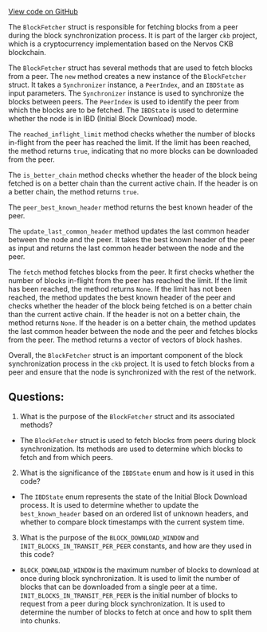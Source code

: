 [View code on GitHub](https://github.com/nervosnetwork/ckb/blob/develop/sync/src/synchronizer/block_fetcher.rs)

The `BlockFetcher` struct is responsible for fetching blocks from a peer during the block synchronization process. It is part of the larger `ckb` project, which is a cryptocurrency implementation based on the Nervos CKB blockchain.

The `BlockFetcher` struct has several methods that are used to fetch blocks from a peer. The `new` method creates a new instance of the `BlockFetcher` struct. It takes a `Synchronizer` instance, a `PeerIndex`, and an `IBDState` as input parameters. The `Synchronizer` instance is used to synchronize the blocks between peers. The `PeerIndex` is used to identify the peer from which the blocks are to be fetched. The `IBDState` is used to determine whether the node is in IBD (Initial Block Download) mode.

The `reached_inflight_limit` method checks whether the number of blocks in-flight from the peer has reached the limit. If the limit has been reached, the method returns `true`, indicating that no more blocks can be downloaded from the peer.

The `is_better_chain` method checks whether the header of the block being fetched is on a better chain than the current active chain. If the header is on a better chain, the method returns `true`.

The `peer_best_known_header` method returns the best known header of the peer.

The `update_last_common_header` method updates the last common header between the node and the peer. It takes the best known header of the peer as input and returns the last common header between the node and the peer.

The `fetch` method fetches blocks from the peer. It first checks whether the number of blocks in-flight from the peer has reached the limit. If the limit has been reached, the method returns `None`. If the limit has not been reached, the method updates the best known header of the peer and checks whether the header of the block being fetched is on a better chain than the current active chain. If the header is not on a better chain, the method returns `None`. If the header is on a better chain, the method updates the last common header between the node and the peer and fetches blocks from the peer. The method returns a vector of vectors of block hashes.

Overall, the `BlockFetcher` struct is an important component of the block synchronization process in the `ckb` project. It is used to fetch blocks from a peer and ensure that the node is synchronized with the rest of the network.
## Questions:
 1. What is the purpose of the `BlockFetcher` struct and its associated methods?
- The `BlockFetcher` struct is used to fetch blocks from peers during block synchronization. Its methods are used to determine which blocks to fetch and from which peers.

2. What is the significance of the `IBDState` enum and how is it used in this code?
- The `IBDState` enum represents the state of the Initial Block Download process. It is used to determine whether to update the `best_known_header` based on an ordered list of unknown headers, and whether to compare block timestamps with the current system time.

3. What is the purpose of the `BLOCK_DOWNLOAD_WINDOW` and `INIT_BLOCKS_IN_TRANSIT_PER_PEER` constants, and how are they used in this code?
- `BLOCK_DOWNLOAD_WINDOW` is the maximum number of blocks to download at once during block synchronization. It is used to limit the number of blocks that can be downloaded from a single peer at a time. `INIT_BLOCKS_IN_TRANSIT_PER_PEER` is the initial number of blocks to request from a peer during block synchronization. It is used to determine the number of blocks to fetch at once and how to split them into chunks.
